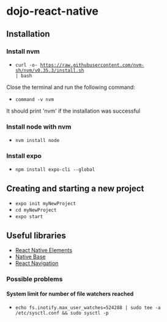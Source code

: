 # dojo-react-native

## Installation

### Install nvm

* <code>curl -o- https://raw.githubusercontent.com/nvm-sh/nvm/v0.35.3/install.sh | bash</code>

Close the terminal and run the following command:
* <code>command -v nvm</code>

It should print 'nvm' if the installation was successful

### Install node with nvm

* <code>nvm install node</code>

### Install expo

* <code>npm install expo-cli --global</code>

## Creating and starting a new project

* <code>expo init myNewProject</code>
* <code>cd myNewProject</code>
* <code>expo start</code>

## Useful libraries

* [React Native Elements](https://react-native-elements.github.io/react-native-elements/)
* [Native Base](https://nativebase.io)
* [React Navigation](https://reactnavigation.org)

### Possible problems

#### System limit for number of file watchers reached 

* <code>echo fs.inotify.max_user_watches=524288 | sudo tee -a /etc/sysctl.conf && sudo sysctl -p</code>
